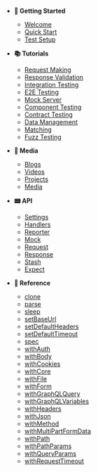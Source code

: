 - **🚀 Getting Started**
  - [Welcome](welcome.md)
  - [Quick Start](quick-start.md)
  - [Test Setup](test-setup.md)

- **📚 Tutorials**
  - [Request Making](request-making.md)
  - [Response Validation](response-validation.md)
  - [Integration Testing](integration-testing.md)
  - [E2E Testing](e2e-testing.md)
  - [Mock Server](mock-server.md)
  - [Component Testing](component-testing.md)
  - [Contract Testing](contract-testing.md)
  - [Data Management](data-management.md)
  - [Matching](matching.md)
  - [Fuzz Testing](fuzz-testing.md)

- **📙 Media**
  - [Blogs](blogs.md)
  - [Videos](videos.md)
  - [Projects](projects.md)
  - [Media](media.md)

- **📟 API**
  - [Settings](api-settings.md)
  - [Handlers](api-handlers.md)
  - [Reporter](api-reporter.md)
  - [Mock](api-mock.md)
  - [Request](api-request.md)
  - [Response](api-response.md)
  - [Stash](api-stash.md)
  - [Expect](api-expect.md)

- **🧩 Reference**
  - [clone](reference/clone.md)
  - [parse](reference/parse.md)
  - [sleep](reference/sleep.md)
  - [setBaseUrl](reference/setBaseUrl.md)
  - [setDefaultHeaders](reference/setDefaultHeaders.md)
  - [setDefaultTimeout](reference/setDefaultTimeout.md)
  - [spec](reference/spec.md)
  - [withAuth](reference/withAuth.md)
  - [withBody](reference/withBody.md)
  - [withCookies](reference/withCookies.md)
  - [withCore](reference/withCore.md)
  - [withFile](reference/withFile.md)
  - [withForm](reference/withForm.md)
  - [withGraphQLQuery](reference/withGraphQLQuery.md)
  - [withGraphQLVariables](reference/withGraphQLVariables.md)
  - [withHeaders](reference/withHeaders.md)
  - [withJson](reference/withJson.md)
  - [withMethod](reference/withMethod.md)
  - [withMultiPartFormData](reference/withMultiPartFormData)
  - [withPath](reference/withPath.md)
  - [withPathParams](reference/withPathParams.md)
  - [withQueryParams](reference/withQueryParams.md)
  - [withRequestTimeout](reference/withRequestTimeout.md)